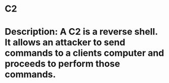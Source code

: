 # C2
# Description: A C2 is a reverse shell. It allows an attacker to send commands to a clients computer and proceeds to perform those commands.
